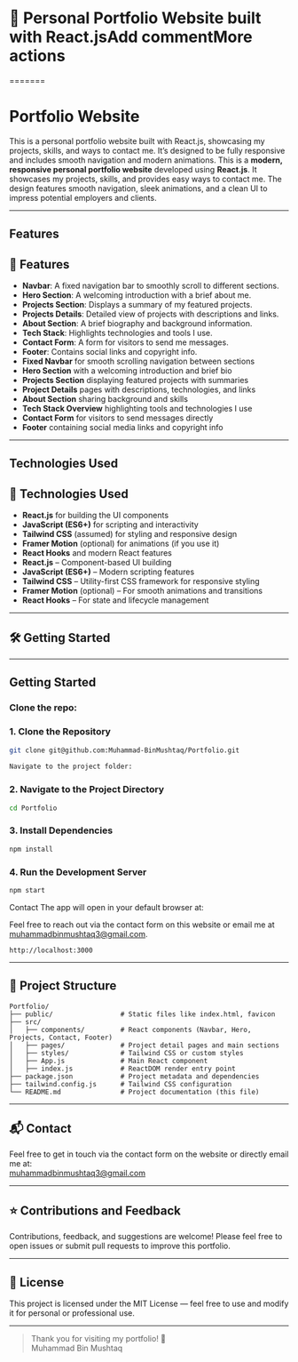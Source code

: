 # 💼 Personal Portfolio Website built with React.jsAdd commentMore actions


=======
# Portfolio Website

This is a personal portfolio website built with React.js, showcasing my projects, skills, and ways to contact me. It’s designed to be fully responsive and includes smooth navigation and modern animations.
This is a **modern, responsive personal portfolio website** developed using **React.js**. It showcases my projects, skills, and provides easy ways to contact me. The design features smooth navigation, sleek animations, and a clean UI to impress potential employers and clients.

---

## Features
## 🚀 Features

- **Navbar**: A fixed navigation bar to smoothly scroll to different sections.
- **Hero Section**: A welcoming introduction with a brief about me.
- **Projects Section**: Displays a summary of my featured projects.
- **Projects Details**: Detailed view of projects with descriptions and links.
- **About Section**: A brief biography and background information.
- **Tech Stack**: Highlights technologies and tools I use.
- **Contact Form**: A form for visitors to send me messages.
- **Footer**: Contains social links and copyright info.
- **Fixed Navbar** for smooth scrolling navigation between sections  
- **Hero Section** with a welcoming introduction and brief bio  
- **Projects Section** displaying featured projects with summaries  
- **Project Details** pages with descriptions, technologies, and links  
- **About Section** sharing background and skills  
- **Tech Stack Overview** highlighting tools and technologies I use  
- **Contact Form** for visitors to send messages directly  
- **Footer** containing social media links and copyright info  

---

## Technologies Used
## 🧰 Technologies Used

- **React.js** for building the UI components
- **JavaScript (ES6+)** for scripting and interactivity
- **Tailwind CSS** (assumed) for styling and responsive design
- **Framer Motion** (optional) for animations (if you use it)
- **React Hooks** and modern React features
- **React.js** – Component-based UI building  
- **JavaScript (ES6+)** – Modern scripting features  
- **Tailwind CSS** – Utility-first CSS framework for responsive styling  
- **Framer Motion** (optional) – For smooth animations and transitions  
- **React Hooks** – For state and lifecycle management  

---

## 🛠️ Getting Started

 
---

## Getting Started

### Clone the repo:
### 1. Clone the Repository

```bash
git clone git@github.com:Muhammad-BinMushtaq/Portfolio.git
  
Navigate to the project folder:
```

### 2. Navigate to the Project Directory

```bash
cd Portfolio
```

### 3. Install Dependencies

```bash
npm install
```

### 4. Run the Development Server

```bash
npm start
```

 Contact
The app will open in your default browser at:

Feel free to reach out via the contact form on this website or email me at [muhammadbinmushtaq3@gmail.com](mailto:muhammadbinmushtaq3@gmail.com).
```
http://localhost:3000
```

---

## 📄 Project Structure

```
Portfolio/
├── public/                 # Static files like index.html, favicon
├── src/
│   ├── components/         # React components (Navbar, Hero, Projects, Contact, Footer)
│   ├── pages/              # Project detail pages and main sections
│   ├── styles/             # Tailwind CSS or custom styles
│   ├── App.js              # Main React component
│   ├── index.js            # ReactDOM render entry point
├── package.json            # Project metadata and dependencies
├── tailwind.config.js      # Tailwind CSS configuration
└── README.md               # Project documentation (this file)
```

---

## 📬 Contact

Feel free to get in touch via the contact form on the website or directly email me at:  
[muhammadbinmushtaq3@gmail.com](mailto:muhammadbinmushtaq3@gmail.com)

---

## ⭐ Contributions and Feedback

Contributions, feedback, and suggestions are welcome! Please feel free to open issues or submit pull requests to improve this portfolio.

---

## 📄 License

This project is licensed under the MIT License — feel free to use and modify it for personal or professional use.

---

> Thank you for visiting my portfolio! 🚀  
> Muhammad Bin Mushtaq

```bash